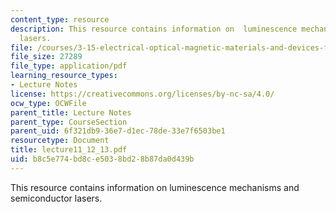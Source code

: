 ```yaml
---
content_type: resource
description: This resource contains information on  luminescence mechanisms and semiconductor
  lasers.
file: /courses/3-15-electrical-optical-magnetic-materials-and-devices-fall-2006/b8c5e774bd8ce5038bd28b87da0d439b_lecture11_12_13.pdf
file_size: 27289
file_type: application/pdf
learning_resource_types:
- Lecture Notes
license: https://creativecommons.org/licenses/by-nc-sa/4.0/
ocw_type: OCWFile
parent_title: Lecture Notes
parent_type: CourseSection
parent_uid: 6f321db9-36e7-d1ec-78de-33e7f6503be1
resourcetype: Document
title: lecture11_12_13.pdf
uid: b8c5e774-bd8c-e503-8bd2-8b87da0d439b
---
```

This resource contains information on  luminescence mechanisms and semiconductor lasers.